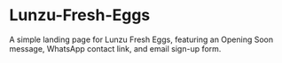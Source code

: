 # Lunzu-Fresh-Eggs
A simple landing page for Lunzu Fresh Eggs, featuring an Opening Soon message, WhatsApp contact link, and email sign-up form.
